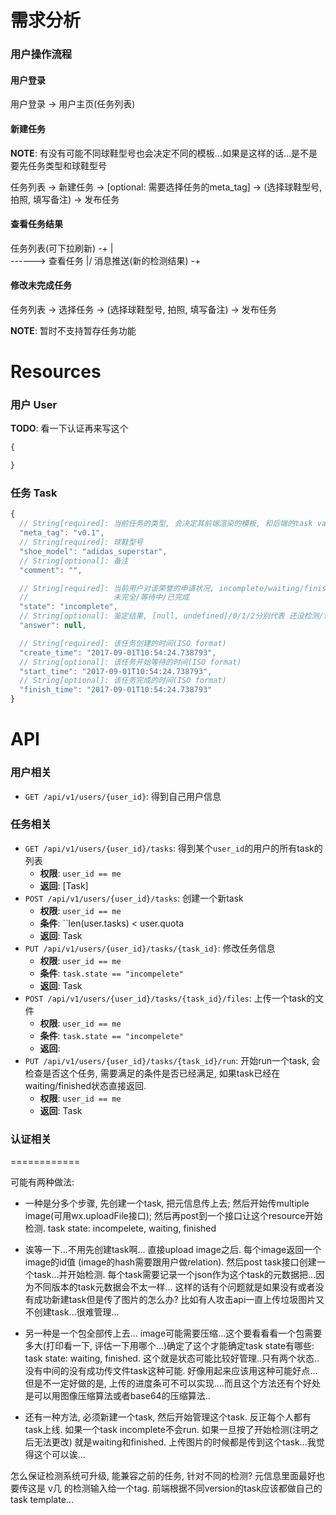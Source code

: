 需求分析
============
### 用户操作流程

#### 用户登录
用户登录 -> 用户主页(任务列表)

#### 新建任务

**NOTE**: 有没有可能不同球鞋型号也会决定不同的模板...如果是这样的话...是不是要先任务类型和球鞋型号

任务列表 -> 新建任务 -> [optional: 需要选择任务的meta_tag] -> (选择球鞋型号, 拍照, 填写备注) -> 发布任务

#### 查看任务结果

任务列表(可下拉刷新)   -+
                        |\
                        ------> 查看任务
                        |/
消息推送(新的检测结果) -+

#### 修改未完成任务

任务列表 -> 选择任务 -> (选择球鞋型号, 拍照, 填写备注) -> 发布任务

**NOTE**: 暂时不支持暂存任务功能

Resources
============

### 用户 User

**TODO**: 看一下认证再来写这个

```javascript
{

}
```
### 任务 Task

```javascript
{
  // String[required]: 当前任务的类型, 会决定其前端渲染的模板, 和后端的task validator和runner的行为.
  "meta_tag": "v0.1",
  // String[required]: 球鞋型号
  "shoe_model": "adidas_superstar",
  // String[optional]: 备注
  "comment": "",

  // String[required]: 当前用户对该荣誉的申请状况, incomplete/waiting/finished 分别代表
  //                   未完全/等待中/已完成
  "state": "incomplete",
  // String[optional]: 鉴定结果, [null, undefined]/0/1/2分别代表 还没检测/fake/not_sure/true
  "answer": null,

  // String[required]: 该任务创建的时间(ISO format)
  "create_time": "2017-09-01T10:54:24.738793",
  // String[optional]: 该任务开始等待的时间(ISO format)
  "start_time": "2017-09-01T10:54:24.738793",
  // String[optional]: 该任务完成的时间(ISO format)
  "finish_time": "2017-09-01T10:54:24.738793"
}
```

API
============

### 用户相关

* `GET /api/v1/users/{user_id}`: 得到自己用户信息

### 任务相关

* ``GET /api/v1/users/{user_id}/tasks``: 得到某个`user_id`的用户的所有task的列表
  * **权限**: ``user_id == me``
  * **返回**: [Task]
* ``POST /api/v1/users/{user_id}/tasks``: 创建一个新task
  * **权限**: ``user_id == me``
  * **条件**: ``len(user.tasks) < user.quota
  * **返回**: Task
* ``PUT /api/v1/users/{user_id}/tasks/{task_id}``: 修改任务信息
  * **权限**: ``user_id == me``
  * **条件**: ``task.state == "incompelete"``
  * **返回**: Task
* ``POST /api/v1/users/{user_id}/tasks/{task_id}/files``: 上传一个task的文件
  * **权限**: ``user_id == me``
  * **条件**: ``task.state == "incompelete"``
  * **返回**:
* ``PUT /api/v1/users/{user_id}/tasks/{task_id}/run``: 开始run一个task, 会检查是否这个任务, 需要满足的条件是否已经满足, 如果task已经在waiting/finished状态直接返回. 
  * **权限**: ``user_id == me``
  * **返回**: Task

### 认证相关


============

可能有两种做法:
* 一种是分多个步骤, 先创建一个task, 把元信息传上去; 然后开始传multiple image(可用wx.uploadFile接口); 然后再post到一个接口让这个resource开始检测. task state: incompelete, waiting, finished
* 诶等一下...不用先创建task啊... 直接upload image之后. 每个image返回一个image的id值  (image的hash需要跟用户做relation). 然后post task接口创建一个task...并开始检测. 每个task需要记录一个json作为这个task的元数据把...因为不同版本的task元数据会不太一样... 这样的话有个问题就是如果没有或者没有成功新建task但是传了图片的怎么办? 比如有人攻击api一直上传垃圾图片又不创建task...很难管理...

* 另一种是一个包全部传上去... image可能需要压缩...这个要看看看一个包需要多大(打印看一下, 评估一下用哪个...)确定了这个才能确定task state有哪些: task state: waiting, finished. 这个就是状态可能比较好管理..只有两个状态.. 没有中间的没有成功传文件task这种可能. 好像用起来应该用这种可能好点... 但是不一定好做的是, 上传的进度条可不可以实现....而且这个方法还有个好处是可以用图像压缩算法或者base64的压缩算法..

* 还有一种方法, 必须新建一个task, 然后开始管理这个task. 反正每个人都有task上线. 如果一个task incomplete不会run. 如果一旦按了开始检测(注明之后无法更改) 就是waiting和finished. 上传图片的时候都是传到这个task...我觉得这个可以诶...


怎么保证检测系统可升级, 能兼容之前的任务, 针对不同的检测? 元信息里面最好也要传这是 v几 的检测输入给一个tag. 前端根据不同version的task应该都做自己的task template...